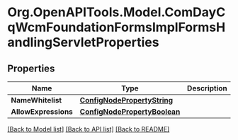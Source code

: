 # Org.OpenAPITools.Model.ComDayCqWcmFoundationFormsImplFormsHandlingServletProperties
## Properties

Name | Type | Description | Notes
------------ | ------------- | ------------- | -------------
**NameWhitelist** | [**ConfigNodePropertyString**](ConfigNodePropertyString.md) |  | [optional] 
**AllowExpressions** | [**ConfigNodePropertyBoolean**](ConfigNodePropertyBoolean.md) |  | [optional] 

[[Back to Model list]](../README.md#documentation-for-models) [[Back to API list]](../README.md#documentation-for-api-endpoints) [[Back to README]](../README.md)

